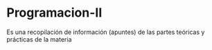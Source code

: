 # Programacion-II
Es una recopilación de información (apuntes) de las partes teóricas y prácticas de la materia
